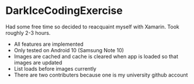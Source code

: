 # DarkIceCodingExercise
Had some free time so decided to reacquaint myself with Xamarin.  Took roughly 2-3 hours.
* All features are implemented
* Only tested on Android 10 (Samsung Note 10)
* Images are cached and cache is cleared when app is loaded so that images are updated
* List loads before images currently
* There are two contributers because one is my university github account
